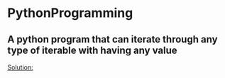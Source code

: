 # PythonProgramming
## A python program that can iterate through any type of iterable with having any value
[Solution:](https://github.com/Adi2198/PythonProgramming/blob/main/iterable.py)
